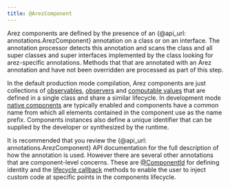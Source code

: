 ```yaml
---
title: @ArezComponent
---
```


Arez components are defined by the presence of an {@api_url: annotations.ArezComponent} annotation on a class or on
an interface. The annotation processor detects this annotation and scans the class and all super classes and super
interfaces implemented by the class looking for arez-specific annotations. Methods that that are annotated with an
Arez annotation and have not been overridden are processed as part of this step.

In the default production mode compilation, Arez components are just collections of [observables](observable_values.md),
[observers](observers.md) and [computable values](computable_values.md) that are defined in a single class and share
a similar lifecycle. In development mode [native components](native_components.md) are typically enabled and
components have a common name from which all elements contained in the component use as the name prefix. Components
instances also define a unique identifier that can be supplied by the developer or synthesized by the runtime.

It is recommended that you review the {@api_url: annotations.ArezComponent} API documentation for the full
description of how the annotation is used. However there are several other annotations that are component-level
concerns. These are [@ComponentId](at_component_id.md) for defining identity and the
[lifecycle callback](lifecycle_callbacks.md) methods to enable the user to inject custom code at specific points
in the components lifecycle.

